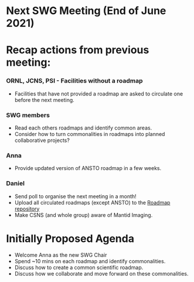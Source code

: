 # Next SWG Meeting (End of June 2021)

# Recap actions from previous meeting:

### ORNL, JCNS, PSI - Facilities without a roadmap
- Facilities that have not provided a roadmap are asked to circulate one before the next meeting.

### SWG members
- Read each others roadmaps and identify common areas.
- Consider how to turn commonalities in roadmaps into planned collaborative projects?

### Anna
- Provide updated version of ANSTO roadmap in a few weeks.

### Daniel
- Send poll to organise the next meeting in a month!
- Upload all circulated roadmaps (except ANSTO) to the [Roadmap repository](https://github.com/mantidproject/roadmap)
- Make CSNS (and whole group) aware of Mantid Imaging.

# Initially Proposed Agenda
 
- Welcome Anna as the new SWG Chair
- Spend ~10 mins on each roadmap and identify commonalities.
- Discuss how to create a common scientific roadmap.
- Discuss how we collaborate and move forward on these commonalities.